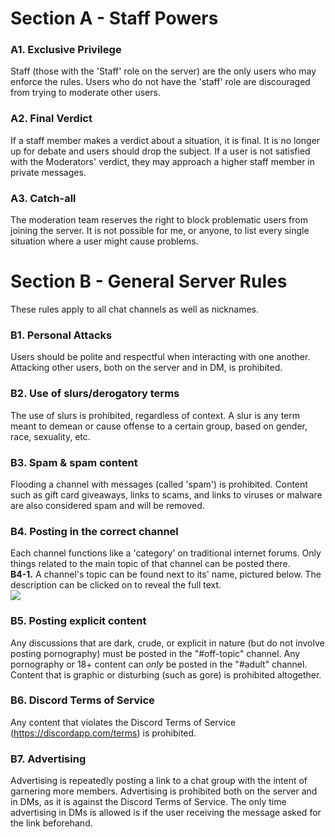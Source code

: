 # **Section A - Staff Powers**
### A1. Exclusive Privilege
Staff (those with the 'Staff' role on the server) are the only users who may enforce the rules. Users who do not have the 'staff' role are discouraged from trying to moderate other users.

### A2. Final Verdict
If a staff member makes a verdict about a situation, it is final. It is no longer up for debate and users should drop the subject. If a user is not satisfied with the Moderators' verdict, they may approach a higher staff member in private messages.

### A3. Catch-all 
The moderation team reserves the right to block problematic users from joining the server. It is not possible for me, or anyone, to list every single situation where a user might cause problems. 

# **Section B - General Server Rules**
These rules apply to all chat channels as well as nicknames.

### B1. Personal Attacks
Users should be polite and respectful when interacting with one another. Attacking other users, both on the server and in DM, is prohibited.

### B2. Use of slurs/derogatory terms
The use of slurs is prohibited, regardless of context. A slur is any term meant to demean or cause offense to a certain group, based on gender, race, sexuality, etc. 

### B3. Spam & spam content
Flooding a channel with messages (called 'spam') is prohibited. Content such as gift card giveaways, links to scams, and links to viruses or malware are also considered spam and will be removed.

### B4. Posting in the correct channel
Each channel functions like a 'category' on traditional internet forums. Only things related to the main topic of that channel can be posted there.       
**B4-1.** A channel's topic can be found next to its' name, pictured below. The description can be clicked on to reveal the full text.  
![](https://i.imgur.com/5e79jzg.png)

### B5. Posting explicit content
Any discussions that are dark, crude, or explicit in nature (but do not involve posting pornography) must be posted in the "#off-topic" channel. Any pornography or 18+ content can _only_ be posted in the "#adult" channel. Content that is graphic or disturbing (such as gore) is prohibited altogether.

### B6. Discord Terms of Service
Any content that violates the Discord Terms of Service (https://discordapp.com/terms) is prohibited. 

### B7. Advertising
Advertising is repeatedly posting a link to a chat group with the intent of garnering more members. Advertising is prohibited both on the server and in DMs, as it is against the Discord Terms of Service. The only time advertising in DMs is allowed is if the user receiving the message asked for the link beforehand. 








